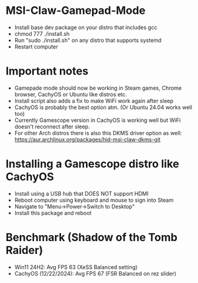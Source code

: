 # MSI-Claw-Gamepad-Mode
* Install base dev package on your distro that includes gcc
* chmod 777 ./install.sh
* Run "sudo ./install.sh" on any distro that supports systemd
* Restart computer

# Important notes
* Gamepade mode should now be working in Steam games, Chrome browser, CachyOS or Ubuntu like distros etc.<br>
* Install script also adds a fix to make WiFi work again after sleep<br>
* CachyOS is probably the best option atm. (Or Ubuntu 24.04 works well too)<br>
* Currently Gamescope version in CachyOS is working well but WiFi doesn't reconnect after sleep.<br>
* For other Arch distros there is also this DKMS driver option as well: https://aur.archlinux.org/packages/hid-msi-claw-dkms-git

# Installing a Gamescope distro like CachyOS
* Install using a USB hub that DOES NOT support HDMI
* Reboot computer using keyboard and mouse to sign into Steam
* Navigate to "Menu->Power->Switch to Desktop"
* Install this package and reboot

# Benchmark (Shadow of the Tomb Raider)
* Win11 24H2: Avg FPS 63 (XeSS Balanced setting)
* CachyOS (12/22/2024): Avg FPS 67 (FSR Balanced on rez slider)